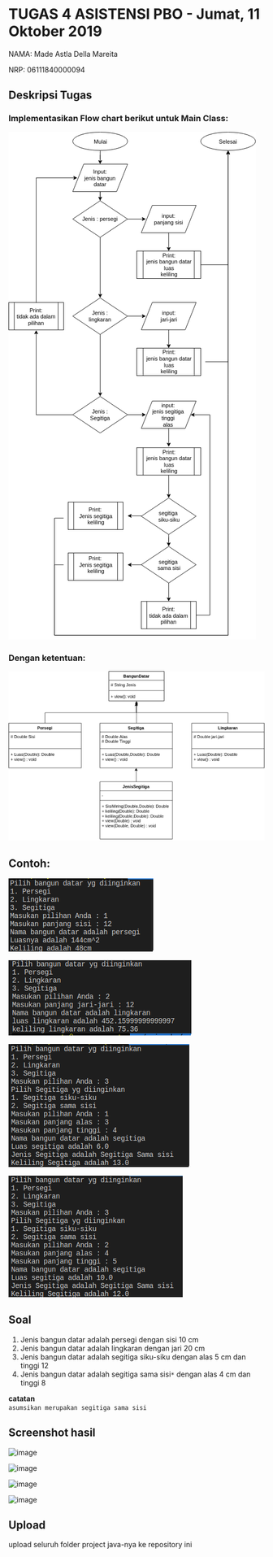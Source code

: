 # TUGAS 4 ASISTENSI PBO - Jumat, 11 Oktober 2019

NAMA: Made Astla Della Mareita

NRP: 06111840000094

## Deskripsi Tugas


### Implementasikan Flow chart berikut untuk Main Class:
![](img/flow.png)

### Dengan ketentuan:
![](img/UML.png)

## Contoh:
![](img/con1.png)

![](img/con2.png)

![](img/con3a.png)

![](img/con3b.png)

## Soal

1. Jenis bangun datar adalah persegi dengan sisi 10 cm
2. Jenis bangun datar adalah lingkaran dengan jari 20 cm
3. Jenis bangun datar adalah segitiga siku-siku dengan alas 5 cm dan tinggi 12
4. Jenis bangun datar adalah segitiga sama sisi```*``` dengan alas 4 cm dan tinggi 8

**catatan** \
 ```asumsikan merupakan segitiga sama sisi```
## Screenshot hasil
![image](https://user-images.githubusercontent.com/56078501/67016070-ca320000-f121-11e9-9e06-d06abac41e44.png)

![image](https://user-images.githubusercontent.com/56078501/67016129-e46bde00-f121-11e9-9179-177215240883.png)

![image](https://user-images.githubusercontent.com/56078501/67016255-18470380-f122-11e9-84af-5e16d7f6b1d8.png)

![image](https://user-images.githubusercontent.com/56078501/67016336-3f053a00-f122-11e9-9c19-c114b4b8d259.png)


## Upload
upload seluruh folder project java-nya ke repository ini
